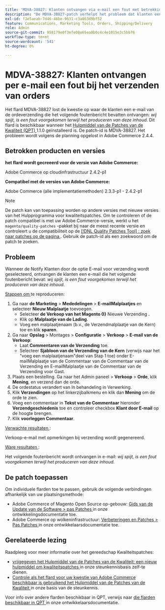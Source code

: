 ```yaml
---
title: 'MDVA-38827: Klanten ontvangen via e-mail een fout met betrekking tot het verzenden van orders'
description: "De MDVA-38827-patch verhelpt het probleem dat klanten een e-mail met een bestelling ontvangen met het volgende foutbericht: *Er is helaas een fout opgetreden bij het genereren van deze inhoud*. Deze patch is beschikbaar wanneer [Quality Patches Tool (QPT)] (https://devdocs.magento.com/guides/v2.4/comp-mgr/patching.html#mqp) 1.1.0 is geïnstalleerd. De patch-id is MDVA-38827. Het probleem wordt volgens de planning opgelost in Adobe Commerce 2.4.4."
exl-id: f2e5aeab-7d46-46be-9631-c3a863d9bf52
feature: Communications, Marketing Tools, Orders, Shipping/Delivery
role: Admin
source-git-commit: 958179e0f3efe08e65ea8b0c4c4e1015e3c5bb76
workflow-type: tm+mt
source-wordcount: '541'
ht-degree: 0%

---
```


# MDVA-38827: Klanten ontvangen per e-mail een fout bij het verzenden van orders

Het flard MDVA-38827 lost de kwestie op waar de klanten een e-mail van de ordeverzending die het volgende foutenbericht bevatten ontvangen: *wij spijt, is een fout voorgekomen terwijl het produceren van deze inhoud*. Dit flard is beschikbaar wanneer het [ Hulpmiddel van de Patches van de Kwaliteit (QPT) ](https://devdocs.magento.com/guides/v2.4/comp-mgr/patching.html#mqp) 1.1.0 geïnstalleerd is. De patch-id is MDVA-38827. Het probleem wordt volgens de planning opgelost in Adobe Commerce 2.4.4.

## Betrokken producten en versies

**het flard wordt gecreeerd voor de versie van Adobe Commerce:**

Adobe Commerce op cloudinfrastructuur 2.4.2-p1

**Compatibel met de versies van Adobe Commerce:**

Adobe Commerce (alle implementatiemethoden) 2.3.3-p1 - 2.4.2-p1

>[!NOTE]
>
>De patch kan van toepassing worden op andere versies met nieuwe versies van het Hulpprogramma voor kwaliteitspatches. Om te controleren of de patch compatibel is met uw Adobe Commerce-versie, werkt u het `magento/quality-patches` -pakket bij naar de meest recente versie en controleert u de compatibiliteit op de [[!DNL Quality Patches Tool] : zoek naar patches op de pagina ](https://devdocs.magento.com/quality-patches/tool.html#patch-grid) . Gebruik de patch-id als een zoekwoord om de patch te zoeken.

## Probleem

Wanneer de Notify Klanten door de optie E-mail voor verzending wordt geselecteerd, ontvangen de klanten een e-mail die het volgende foutenbericht bevat: *wij spijt, is een fout voorgekomen terwijl het produceren van deze inhoud*.

<u> Stappen om </u> te reproduceren:

1. Ga naar **de Marketing** > **Mededelingen** > **E-mailMalplaatjes** en selecteer **Nieuw Malplaatje** toevoegen.
   * Selecteer **de Verkoop van het Magento 0}** Nieuwe Verzending **.**
   * Klik op **Malplaatje van de Lading**.
   * Voeg een malplaatjenaam (b.v., de Verzendmalplaatje van de Kern) toe en klik **sparen**.
1. Ga naar **Opslag** > Montages > **Configuratie** > **Verkoop** > **E-mail van de Verkoop**:
   * Laat **Commentaren van de Verzending** toe.
   * Selecteer **Sjabloon van de Verzending van de Kern** (verwijs naar het &quot;voeg een malplaatjenaam&quot;deel van Stap 1 toe) onder E-mailMalplaatje van de Commentaar van de Commentaar van de Verzending en E-mailMalplaatje van de Commentaar van de Verzending voor Gast.
1. Plaats een bestelling. Ga naar het Admin paneel > **Verkoop** > **Orde**, klik **Mening**, en verzend dan de orde.
1. De ordestatus verandert van In behandeling in Verwerking.
1. Klik **Verzendingen** op het linkerzijbalkmenu en klik dan **Mening** om de orde te zien.
1. Voeg een commentaar in **Tekst van de Commentaar** hieronder **Verzendgeschiedenis** toe en controleer checkbox **Klant door E-mail** op de hoogte brengen.
1. Klik **voorleggen Commentaar**.

<u> Verwachte resultaten </u>:

Verkoop-e-mail met opmerkingen bij verzending wordt gegenereerd.

<u> Ware resultaten </u>:

Het volgende foutenbericht wordt ontvangen in e-mail: *wij spijt, is een fout voorgekomen terwijl het produceren van deze inhoud.*

## De patch toepassen

Om individuele flarden toe te passen, gebruik de volgende verbindingen afhankelijk van uw plaatsingsmethode:

* Adobe Commerce of Magento Open Source op-gebouw: [ Gids van de Update van de Software > pas Patches ](https://devdocs.magento.com/guides/v2.4/comp-mgr/patching/mqp.html) in onze ontwikkelingsdocumentatie toe.
* Adobe Commerce op wolkeninfrastructuur: [ Verbeteringen en Patches > Pas Patches ](https://devdocs.magento.com/cloud/project/project-patch.html) in onze ontwikkelaarsdocumentatie toe.

## Gerelateerde lezing

Raadpleeg voor meer informatie over het gereedschap Kwaliteitspatches:

* [ vrijgegeven het Hulpmiddel van de Patches van de Kwaliteit: een nieuw hulpmiddel om kwaliteitspatches ](/help/announcements/adobe-commerce-announcements/magento-quality-patches-released-new-tool-to-self-serve-quality-patches.md) in onze steunkennisbasis zelf-te dienen.
* [ Controle als het flard voor uw kwestie van Adobe Commerce beschikbaar is gebruikend het Hulpmiddel van de Patches van de Kwaliteit ](/help/support-tools/patches-available-in-qpt-tool/check-patch-for-magento-issue-with-magento-quality-patches.md) in onze basis van de steunkennis.

Voor info over andere flarden beschikbaar in QPT, verwijs naar [ die flarden beschikbaar in QPT ](https://devdocs.magento.com/quality-patches/tool.html#patch-grid) in onze ontwikkelaarsdocumentatie.
